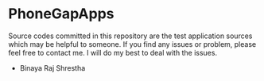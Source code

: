 PhoneGapApps
============

Source codes committed in this repository are the test application sources which may be helpful to someone. 
If you find any issues or problem, please feel free to contact me. I will do my best to deal with the issues.

- Binaya Raj Shrestha
